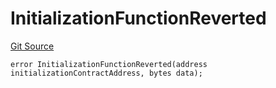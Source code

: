 # InitializationFunctionReverted
[Git Source](https://github.com/thrackle-io/rules-protocol/blob/b3877670eae43a9723081d42c4401502ebd5b9f6/src/diamond/core/DiamondCut/DiamondCutLib.sol)


```solidity
error InitializationFunctionReverted(address initializationContractAddress, bytes data);
```

